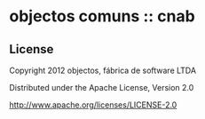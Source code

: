 objectos comuns :: cnab 
=======================


License
-------

Copyright 2012 objectos, fábrica de software LTDA

Distributed under the Apache License, Version 2.0

http://www.apache.org/licenses/LICENSE-2.0 